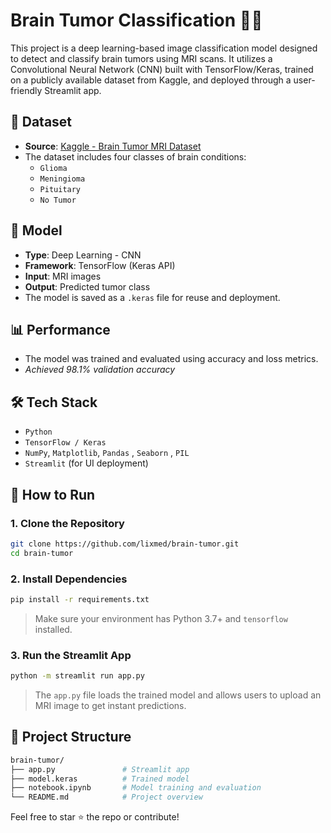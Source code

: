 # Brain Tumor Classification 🧠🔬

This project is a deep learning-based image classification model designed to detect and classify brain tumors using MRI scans. It utilizes a Convolutional Neural Network (CNN) built with TensorFlow/Keras, trained on a publicly available dataset from Kaggle, and deployed through a user-friendly Streamlit app.

## 📁 Dataset

- **Source**: [Kaggle - Brain Tumor MRI Dataset](https://www.kaggle.com/datasets/masoudnickparvar/brain-tumor-mri-dataset)
- The dataset includes four classes of brain conditions:
  - `Glioma`
  - `Meningioma`
  - `Pituitary`
  - `No Tumor`

## 🧠 Model

- **Type**: Deep Learning - CNN
- **Framework**: TensorFlow (Keras API)
- **Input**: MRI images
- **Output**: Predicted tumor class
- The model is saved as a `.keras` file for reuse and deployment.

## 📊 Performance

- The model was trained and evaluated using accuracy and loss metrics.
- *Achieved 98.1% validation accuracy*

## 🛠️ Tech Stack

- `Python`
- `TensorFlow / Keras`
- `NumPy`, `Matplotlib`, `Pandas` , `Seaborn` , `PIL`
- `Streamlit` (for UI deployment)

## 🚀 How to Run

### 1. Clone the Repository

```bash
git clone https://github.com/lixmed/brain-tumor.git
cd brain-tumor
```

### 2. Install Dependencies

```bash
pip install -r requirements.txt
```

> Make sure your environment has Python 3.7+ and `tensorflow` installed.

### 3. Run the Streamlit App

```bash
python -m streamlit run app.py
```

> The `app.py` file loads the trained model and allows users to upload an MRI image to get instant predictions.

## 📌 Project Structure

```bash
brain-tumor/
├── app.py               # Streamlit app
├── model.keras          # Trained model
├── notebook.ipynb       # Model training and evaluation
└── README.md            # Project overview
```

Feel free to star ⭐ the repo or contribute!
